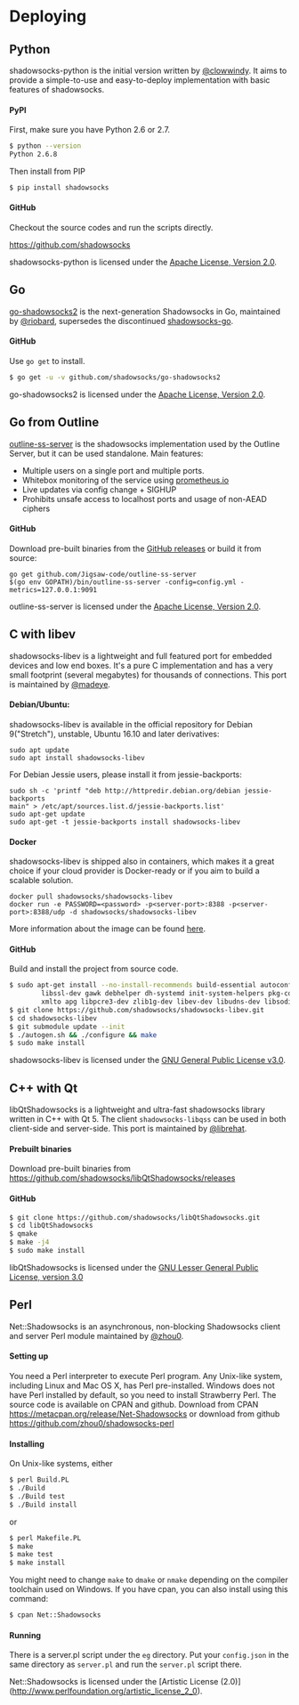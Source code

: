 # Deploying

## Python

shadowsocks-python is the initial version written by [@clowwindy]. It aims to provide a simple-to-use and easy-to-deploy implementation with basic features of shadowsocks.

#### PyPI

First, make sure you have Python 2.6 or 2.7.

```bash
$ python --version
Python 2.6.8
```

Then install from PIP

```bash
$ pip install shadowsocks
```

#### GitHub

Checkout the source codes and run the scripts directly.

https://github.com/shadowsocks

shadowsocks-python is licensed under the [Apache License, Version 2.0](https://www.apache.org/licenses/LICENSE-2.0).

## Go

[go-shadowsocks2](https://github.com/shadowsocks/go-shadowsocks2) is the next-generation Shadowsocks in Go, maintained by [@riobard], supersedes the discontinued [shadowsocks-go](https://github.com/shadowsocks/shadowsocks-go).

#### GitHub

Use `go get` to install.

```bash
$ go get -u -v github.com/shadowsocks/go-shadowsocks2
```

go-shadowsocks2 is licensed under the [Apache License, Version 2.0](https://www.apache.org/licenses/LICENSE-2.0).

## Go from Outline

[outline-ss-server](https://github.com/Jigsaw-Code/outline-ss-server) is the shadowsocks implementation used by the Outline Server, but it can be used standalone. Main features:
* Multiple users on a single port and multiple ports.
* Whitebox monitoring of the service using [prometheus.io](https://prometheus.io)
* Live updates via config change + SIGHUP
* Prohibits unsafe access to localhost ports and usage of non-AEAD ciphers

#### GitHub

Download pre-built binaries from the [GitHub releases](https://github.com/Jigsaw-Code/outline-ss-server/releases) or build it from source:
```
go get github.com/Jigsaw-code/outline-ss-server
$(go env GOPATH)/bin/outline-ss-server -config=config.yml -metrics=127.0.0.1:9091
```

outline-ss-server is licensed under the [Apache License, Version 2.0](https://www.apache.org/licenses/LICENSE-2.0).

## C with libev

shadowsocks-libev is a lightweight and full featured port for embedded devices
and low end boxes. It's a pure C implementation and has a very small footprint
(several megabytes) for thousands of connections. This port is maintained by [@madeye].

#### Debian/Ubuntu:

shadowsocks-libev is available in the official repository for Debian
9("Stretch"), unstable, Ubuntu 16.10 and later derivatives:

```
sudo apt update
sudo apt install shadowsocks-libev
```

For Debian Jessie users, please install it from jessie-backports:

```
sudo sh -c 'printf "deb http://httpredir.debian.org/debian jessie-backports
main" > /etc/apt/sources.list.d/jessie-backports.list'
sudo apt-get update
sudo apt-get -t jessie-backports install shadowsocks-libev
```

#### Docker

shadowsocks-libev is shipped also in containers, which makes it a great choice if your cloud provider is Docker-ready or if you aim to build a scalable solution.

```
docker pull shadowsocks/shadowsocks-libev
docker run -e PASSWORD=<password> -p<server-port>:8388 -p<server-port>:8388/udp -d shadowsocks/shadowsocks-libev
```

More information about the image can be found [here](https://github.com/shadowsocks/shadowsocks-libev/blob/master/docker/alpine/README.md).

#### GitHub

Build and install the project from source code.

```bash
$ sudo apt-get install --no-install-recommends build-essential autoconf libtool \
        libssl-dev gawk debhelper dh-systemd init-system-helpers pkg-config asciidoc \
        xmlto apg libpcre3-dev zlib1g-dev libev-dev libudns-dev libsodium-dev libmbedtls-dev libc-ares-dev automake
$ git clone https://github.com/shadowsocks/shadowsocks-libev.git
$ cd shadowsocks-libev
$ git submodule update --init
$ ./autogen.sh && ./configure && make
$ sudo make install
```

shadowsocks-libev is licensed under the [GNU General Public License v3.0](https://www.gnu.org/copyleft/gpl.html).

## C++ with Qt

libQtShadowsocks is a lightweight and ultra-fast shadowsocks library written in C++ with Qt 5.
The client `shadowsocks-libqss` can be used in both client-side and server-side. This port
is maintained by [@librehat].

#### Prebuilt binaries

Download pre-built binaries from https://github.com/shadowsocks/libQtShadowsocks/releases

#### GitHub

```bash
$ git clone https://github.com/shadowsocks/libQtShadowsocks.git
$ cd libQtShadowsocks
$ qmake
$ make -j4
$ sudo make install
```
libQtShadowsocks is licensed under the [GNU Lesser General Public License, version 3.0](https://www.gnu.org/licenses/lgpl.html)

## Perl

Net::Shadowsocks is an asynchronous, non-blocking Shadowsocks client and server Perl module maintained by [@zhou0].

#### Setting up

You need a Perl interpreter to execute Perl program. Any Unix-like system, including Linux and Mac OS X, has Perl pre-installed. Windows does not have Perl installed by default, so you need to install Strawberry Perl. The source code is available on CPAN and github. Download from CPAN https://metacpan.org/release/Net-Shadowsocks or download from github https://github.com/zhou0/shadowsocks-perl

#### Installing

On Unix-like systems, either

 ```bash
$ perl Build.PL
$ ./Build
$ ./Build test
$ ./Build install
```
or
```bash
$ perl Makefile.PL
$ make
$ make test
$ make install
```
You might need to change `make` to `dmake` or `nmake` depending on the compiler toolchain used on Windows. If you have cpan, you can also install using this command:
```bash
$ cpan Net::Shadowsocks
```

#### Running

There is a server.pl script under the `eg` directory. Put your `config.json` in the same directory as `server.pl` and
run the `server.pl` script there.

Net::Shadowsocks is licensed under the [Artistic License (2.0)] (http://www.perlfoundation.org/artistic_license_2_0).


[@clowwindy]: https://github.com/clowwindy
[@cyfdecyf]: https://github.com/cyfdecyf
[@madeye]: https://github.com/madeye
[@librehat]: https://github.com/librehat
[@zhou0]: https://github.com/zhou0
[@riobard]: https://github.com/riobard

